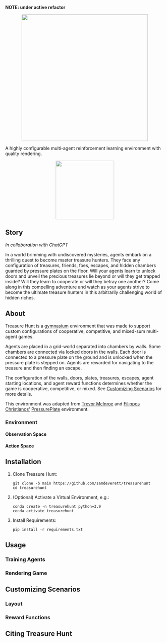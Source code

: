 **NOTE: under active refactor**

<p align="center">
    <img width="400px" src="imgs/title.png" align="center"/>
</p>

A highly configurable multi-agent reinforcement learning environment with quality rendering.

<p align="center">
    <img width="185px" src="imgs/repo-4p.gif" align="center" />
</p>

## Story
*In collaboration with ChatGPT*

In a world brimming with undiscovered mysteries, agents embark on a thrilling quest to become master treasure hunters. They face any configuration of treasures, friends, foes, escapes, and hidden chambers guarded by pressure plates on the floor. Will your agents learn to unlock doors and unveil the precious treasures lie beyond or will they get trapped inside? Will they learn to cooperate or will they betray one another? Come along in this compelling adventure and watch as your agents strive to become the ultimate treasure hunters in this arbitrarily challenging world of hidden riches.

## About

Treasure Hunt is a [gymnasium](https://gymnasium.farama.org) environment that was made to support custom configurations of cooperative, competitive, and mixed-sum multi-agent games.

Agents are placed in a grid-world separated into chambers by walls. Some chambers are connected via locked doors in the walls. Each door is connected to a pressure plate on the ground and is unlocked when the pressure plate is stepped on. Agents are rewarded for navigating to the treasure and then finding an escape.

The configuration of the walls, doors, plates, treasures, escapes, agent starting locations, and agent reward functions determines whether the game is cooperative, competitive, or mixed. See [Customizing Scenarios](#customizing-scenarios) for more details.

This environment was adapted from [Trevor McInroe](https://github.com/trevormcinroe) and [Filippos Christianos'](https://github.com/semitable) [PressurePlate](https://github.com/uoe-agents/pressureplate) environment.

### Environment

#### Observation Space

#### Action Space

## Installation

1.  Clone Treasure Hunt:

    ```shell
    git clone -b main https://github.com/samdeverett/treasurehunt
    cd treasurehunt
    ```

2.  (Optional) Activate a Virtual Environment, e.g.:

    ```shell
    conda create -n treasurehunt python=3.9
    conda activate treasurehunt
    ```

3.  Install Requirements:

    ```shell
    pip install -r requirements.txt
    ```

## Usage

### Training Agents

### Rendering Game

## Customizing Scenarios

### Layout

### Reward Functions

## Citing Treasure Hunt
